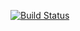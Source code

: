 [![Build Status](https://travis-ci.org/willwend/c4cs-f17-rpn.svg?branch=master)](https://travis-ci.org/willwend/c4cs-f17-rpn)
